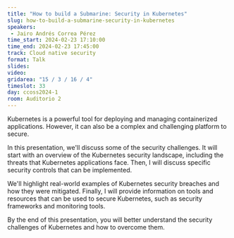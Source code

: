 ```yaml
---
title: "How to build a Submarine: Security in Kubernetes"
slug: how-to-build-a-submarine-security-in-kubernetes
speakers:
 - Jairo Andrés Correa Pérez
time_start: 2024-02-23 17:10:00
time_end: 2024-02-23 17:45:00
track: Cloud native security
format: Talk
slides: 
video: 
gridarea: "15 / 3 / 16 / 4"
timeslot: 33
day: ccoss2024-1
room: Auditorio 2
---
```


Kubernetes is a powerful tool for deploying and managing containerized applications. However, it can also be a complex and challenging platform to secure.
 
In this presentation, we'll discuss some of the security challenges. It will start with an overview of the Kubernetes security landscape, including the threats that Kubernetes applications face. Then, I will discuss specific security controls that can be implemented.
 
We'll highlight real-world examples of Kubernetes security breaches and how they were mitigated. Finally, I will provide information on tools and resources that can be used to secure Kubernetes, such as security frameworks and monitoring tools.
 
 By the end of this presentation, you will better understand the security challenges of Kubernetes and how to overcome them.